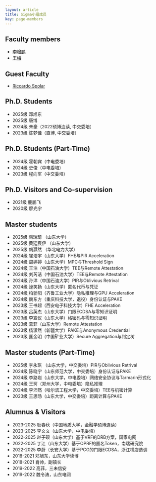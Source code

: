 ```yaml
---
layout: article
title: Sigma小组成员
key: page-members
---
```



## Faculty members

- [李增鹏](https://faculty.sdu.edu.cn/lizengpeng/zh_CN/index.htm)
- [王梅](https://faculty.sdu.edu.cn/wangmei12345/zh_CN/index.htm)

## Guest Faculty
- [Riccardo Spolar](https://riki8686.github.io/#about)

## Ph.D. Students

- 2025级 邓旭东
- 2025级 唐博
- 2024级 朱豪（2022硕博连读, 中交委培）
- 2023级 陈梦佳（直博, 中交委培）

## Ph.D. Students (Part-Time)

- 2024级 霍朝宾（中电委培）
- 2024级 史俊（中电委培）
- 2023级 程向军（中交委培）
  
## Ph.D. Visitors and Co-supervision

- 2021级 鹿鹏飞
- 2020级 廖光宇  
  
## Master students

- 2025级 陶瑞琦 （山东大学）
- 2025级 黄廷宸伊 （山东大学）
- 2025级 胡灏然 （华北电力大学）
- 2024级 崔浩宇（山东大学）FHE与PIR Acceleration
- 2024级 周婷婷（山东大学）MPC与Threshold Sign
- 2024级 王浩（中国石油大学）TEE与Remote Attestation
- 2024级 刘芮洁（中国石油大学）TEE与Remote Attestation
- 2024级 孙洋（中国石油大学）PIR与Oblivious Retrival
- 2024级 逯笑扬（山东大学）匿名代币与凭证
- 2024级 柏骄阳（齐鲁工业大学）隐私推理与GPU Acceleration
- 2024级 魏东方（重庆科技大学，退役）身份认证与PAKE
- 2023级 王书超（西安电子科技大学）FHE Acceleration
- 2023级 吕英杰（山东大学）门限ECDSA与零知识证明
- 2023级 李宣仪（山东大学）格密码与零知识证明
- 2023级 葛菲（山东大学）Remote Attestation
- 2023级 杨潇然（新疆大学）PAKE与Anonymous Credential
- 2023级 匡金明（中国矿业大学）Secure Aggregation与判定树

## Master students (Part-Time)

- 2025级 李永琪 （山东大学，中交委培）PIR与Oblivious Retrival
- 2024级 陈晓宇（山东师范大学，中交委培）身份认证与PAKE
- 2024级 李路岩（山东大学，中电委培）网络安全协议与Tarmarin形式化
- 2024级 王珂（郑州大学，中电委培）隐私推理
- 2024级 李沛然（哈尔滨工程大学，中交委培）TEE与机密计算
- 2023级 王思旸（山东大学，中交委培）距离计算与PAKE

## Alumnus & Visitors

- 2023-2025 耿春秋（中国地质大学，金融学硕博连读）
- 2023-2025 李文文（山东大学，中电委培）
- 2022-2025 赵子硕（山东大学）基于VRF的DRB方案，国家电网
- 2022-2025 丁江（山东大学）基于OPRF的匿名Token，南瑞研究院
- 2022-2025 李蔚（长安大学）基于PCG的门限ECDSA，浙江横店选调
- 2018-2021 邓旭东，山东大学读博
- 2018-2021 肖帅，副镇长
- 2019-2022 高菲，三未信安
- 2019-2022 魏令涛，山东电网


